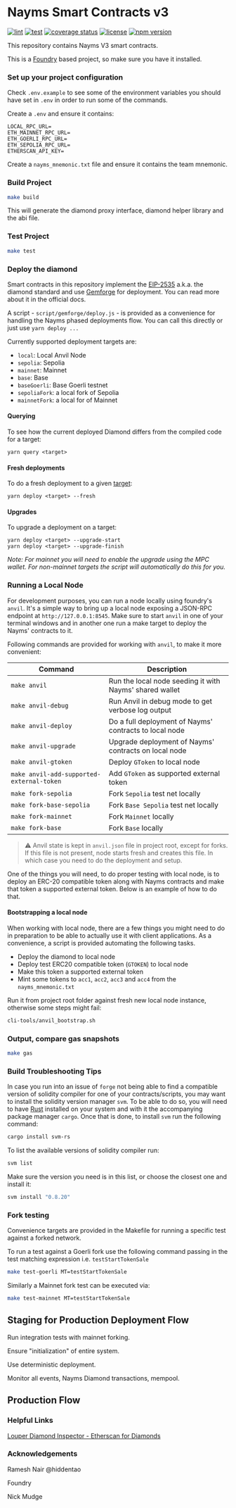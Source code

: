 # Nayms Smart Contracts v3

[![lint](https://github.com/nayms/contracts-v3/actions/workflows/lint.yml/badge.svg)](https://github.com/nayms/contracts-v3/actions/workflows/lint.yml) [![test](https://github.com/nayms/contracts-v3/actions/workflows/test.yml/badge.svg)](https://github.com/nayms/contracts-v3/actions/workflows/test.yml) [![coverage status](https://coveralls.io/repos/github/nayms/contracts-v3/badge.svg?branch=main)](https://coveralls.io/github/nayms/contracts-v3?branch=main) [![license](https://img.shields.io/github/license/nayms/contracts-v3.svg)](https://github.com/nayms/contracts-v3/blob/main/LICENSE)
[![npm version](https://img.shields.io/npm/v/@nayms/contracts/latest.svg)](https://www.npmjs.com/package/@nayms/contracts/v/latest)

This repository contains Nayms V3 smart contracts.

This is a [Foundry](https://book.getfoundry.sh/) based project, so make sure you have it installed.

### Set up your project configuration

Check `.env.example` to see some of the environment variables you should have set in `.env` in order to run some of the commands.

Create a `.env` and ensure it contains:

```
LOCAL_RPC_URL=
ETH_MAINNET_RPC_URL=
ETH_GOERLI_RPC_URL=
ETH_SEPOLIA_RPC_URL=
ETHERSCAN_API_KEY=
```

Create a `nayms_mnemonic.txt` file and ensure it contains the team mnemonic.

### Build Project

```zsh
make build
```
This will generate the diamond proxy interface, diamond helper library and the abi file.

### Test Project

```zsh
make test
```

### Deploy the diamond

Smart contracts in this repository implement the [EIP-2535](https://eips.ethereum.org/EIPS/eip-2535) a.k.a. the diamond standard and use [Gemforge](https://gemforge.xyz/) for deployment. You can read more about it in the official docs.

A script - `script/gemforge/deploy.js` - is provided as a convenience for handling the Nayms phased deployments flow. You can call this directly or just use `yarn deploy ...`

Currently supported deployment targets are:

- `local`: Local Anvil Node
- `sepolia`: Sepolia
- `mainnet`: Mainnet
- `base`: Base
- `baseGoerli`: Base Goerli testnet
- `sepoliaFork`: a local fork of Sepolia
- `mainnetFork`: a local for of Mainnet

#### Querying

To see how the current deployed Diamond differs from the compiled code for a target:

```
yarn query <target>
```

#### Fresh deployments

To do a fresh deployment to a given [target](https://gemforge.xyz/configuration/targets/):

```
yarn deploy <target> --fresh
```

#### Upgrades

To upgrade a deployment on a target:

```
yarn deploy <target> --upgrade-start
yarn deploy <target> --upgrade-finish
```

_Note: For mainnet you will need to enable the upgrade using the MPC wallet. For non-mainnet targets the script will automatically do this for you._

### Running a Local Node

For development purposes, you can run a node locally using foundry's `anvil`. It's a simple way to bring up a local node exposing a JSON-RPC endpoint at `http://127.0.0.1:8545`. Make sure to start `anvil` in one of your terminal windows and in another one run a make target to deploy the Nayms' contracts to it.

Following commands are provided for working with `anvil`, to make it more convenient:

| Command | Description |
| ----------- | ----------- |
| `make anvil` | Run the local node seeding it with Nayms' shared wallet |
| `make anvil-debug` | Run Anvil in debug mode to get verbose log output |
| `make anvil-deploy` | Do a full deployment of Nayms' contracts to local node |
| `make anvil-upgrade` | Upgrade deployment of Nayms' contracts on local node |
| `make anvil-gtoken` | Deploy `GToken` to local node |
| `make anvil-add-supported-external-token` | Add `GToken` as supported external token |
| `make fork-sepolia`| Fork `Sepolia` test net locally |
| `make fork-base-sepolia`| Fork `Base Sepolia` test net locally |
| `make fork-mainnet`| Fork `Mainnet` locally |
| `make fork-base`| Fork `Base` locally |

> :warning: Anvil state is kept in `anvil.json` file in project root, except for forks. If this file is not present, node starts fresh and creates this file. In which case you need to do the deployment and setup.

One of the things you will need, to do proper testing with local node, is to deploy an ERC-20 compatible token along with Nayms contracts and make that token a supported external token. Below is an example of how to do that.

#### Bootstrapping a local node

When working with local node, there are a few things you might need to do in preparation to be able to actually use it with client applications. As a convenience, a script is provided automating the following tasks.

- Deploy the diamond to local node
- Deploy test ERC20 compatible token (`GTOKEN`) to local node
- Make this token a supported external token
- Mint some tokens to `acc1`, `acc2`, `acc3` and `acc4` from the `nayms_mnemonic.txt`

Run it from project root folder against fresh new local node instance, otherwise some steps might fail:

```zsh
cli-tools/anvil_bootstrap.sh
```

### Output, compare gas snapshots

```zsh
make gas
```

### Build Troubleshooting Tips

In case you run into an issue of `forge` not being able to find a compatible version of solidity compiler for one of your contracts/scripts, you may want to install the solidity version manager `svm`. To be able to do so, you will need to have [Rust](https://www.rust-lang.org/tools/install) installed on your system and with it the accompanying package manager `cargo`. Once that is done, to install `svm` run the following command:

```zsh
cargo install svm-rs
```

To list the available versions of solidity compiler run:

```zsh
svm list
```

Make sure the version you need is in this list, or choose the closest one and install it:

```zsh
svm install "0.8.20"
```

### Fork testing

Convenience targets are provided in the Makefile for running a specific test against a forked network.

To run a test against a Goerli fork use the following command passing in the test matching expression i.e. `testStartTokenSale`

```zsh
make test-goerli MT=testStartTokenSale
```

Similarly a Mainnet fork test can be executed via:

```zsh
make test-mainnet MT=testStartTokenSale
```

## Staging for Production Deployment Flow

Run integration tests with mainnet forking.

Ensure "initialization" of entire system.

Use deterministic deployment.

Monitor all events, Nayms Diamond transactions, mempool.

## Production Flow

### Helpful Links

[Louper Diamond Inspector - Etherscan for Diamonds](https://louper.dev/)

### Acknowledgements

Ramesh Nair @hiddentao

Foundry

Nick Mudge
